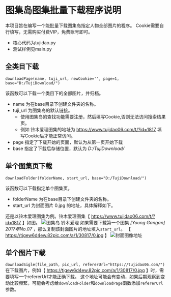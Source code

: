 # 图集岛图集批量下载程序说明

本项目旨在编写一个能批量下载图集岛指定人物全部图片的程序。
Cookie需要自行填写，无需购买付费VIP，免费账号即可。

+ 核心代码为tujidao.py
+ 测试样例见main.py

## 全类目下载

`downloadPage(name, tuji_url, newCookie='', page=1, base="D:/TujiDownload/")` 

该函数可以下载一个类目下的全部图片，并归档。
+ name 为在base目录下创建文件夹的名称。
+ tuji_url 为图集岛的默认链接。
  + 使用图集岛的查找功能需要注册，然后填写Cookie,否则无法访问搜索结果页。
  + 例如 铃木爱理图集的地址为 https://www.tujidao06.com/t/?id=1817 填写Cookie后才能正常访问。
+ page 指定了下载开始的页面，默认为从第一页开始下载
+ base 指定了下载后存储位置，默认为 *D:/TujiDownload/*

## 单个图集页下载

`downloadFolder(folderName, start_url, base="D:/TujiDownload/")`

该函数可以下载指定单个图集页。
+ folderName 为在base目录下创建文件夹的名称。
+ start_url 为封面图片 0.jpg 的地址，具体解释如下。

还是以铃木爱理图集为例。铃木爱理图集【 https://www.tujidao06.com/t/?id=1817 】如图。 
![图集岛 铃木爱理](https://pic.itrefer.com/2023/05/24_%E6%88%AA%E5%B1%8F2023-05-24%2013.25.11.png)
如果需要下载第一个图集 *[Young Gangan] 2017年No.07* ，那么复制该封面图片的地址填入`start_url`。 【 https://tjgew6d4ew.82pic.com/a/1/30817/0.jpg 】
![封面图像地址](https://pic.itrefer.com/2023/05/24_0-20230524133055544.jpg)

## 单个图片下载
`downloadSigle(file_path, pic_url, refererUrl="https://tujidao06.com/")`
在下载图片，例如【 https://tjgew6d4ew.82pic.com/a/1/30817/0.jpg 】时，需要填写一个refererUrl才能正确下载。
这个地址可能会有变动，如果后期观察到变动比较频繁，可能会考虑给`downloadFolder`和`downloadPage`函数添加`refererUrl`参数。